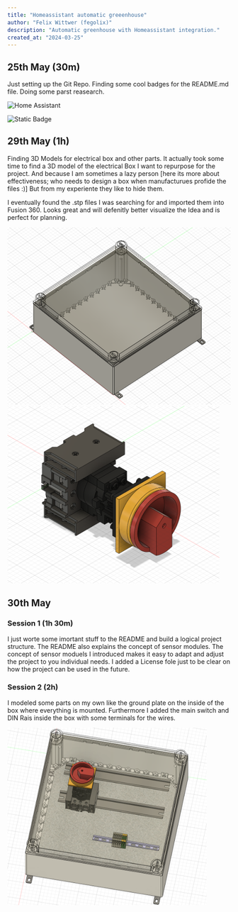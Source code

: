 ```yaml
---
title: "Homeassistant automatic greeenhouse"
author: "Felix Wittwer (fegolix)"
description: "Automatic greenhouse with Homeassistant integration."
created_at: "2024-03-25"
---
```


## 25th May (30m)

Just setting up the Git Repo. Finding some cool badges for the README.md file. Doing some parst reasearch.

![Home Assistant](https://img.shields.io/badge/home%20assistant-%2341BDF5.svg?style=for-the-badge&logo=home-assistant&logoColor=white)

![Static Badge](https://img.shields.io/badge/Hack_Club_HIGHWAY_TO_UNDERCITY-Hack_Club?style=flat&logo=hackclub&color=white)

## 29th May (1h)

Finding 3D Models for electrical box and other parts. It actually took some time to find a 3D model of the electrical Box I want to repurpose for the project. And because I am sometimes a lazy person [here its more about effectiveness; who needs to design a box when manufacturues profide the files :)] But from my experiente they like to hide them.

I eventually found the .stp files I was searching for and imported them into Fusion 360. Looks great and will defenitly better visualize the Idea and is perfect for planning.

<p float="left">
  <img src="./journal%20files/2025-05-29/electrical_box_fusion.png" height="400" />
  <img src="./journal%20files/2025-05-29/main_switch_fusion.png" height="400" />
</p>

## 30th May

### Session 1 (1h 30m)

I just worte some imortant stuff to the README and build a logical project structure. The README also explains the concept of sensor modules. The concept of sensor moduels I introduced makes it easy to adapt and adjust the project to you individual needs. I added a License fole just to be clear on how the project can be used in the future.

### Session 2 (2h)

I modeled some parts on my own like the ground plate on the inside of the box where everything is mounted. Furthermore I added the main switch and DIN Rais inside the box with some terminals for the wires.

<img src="./journal%20files/2025-05-30/electrical_box_fusion.png" height="400" />